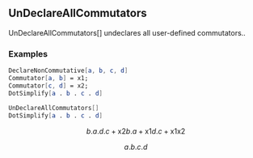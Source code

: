 ##  UnDeclareAllCommutators 

UnDeclareAllCommutators[] undeclares all user-defined commutators..

###  Examples 

```mathematica
DeclareNonCommutative[a, b, c, d]
Commutator[a, b] = x1;
Commutator[c, d] = x2;
DotSimplify[a . b . c . d] 
 
UnDeclareAllCommutators[]
DotSimplify[a . b . c . d]
```

$$b.a.d.c+\text{x2} b.a+\text{x1} d.c+\text{x1} \text{x2}$$

$$a.b.c.d$$